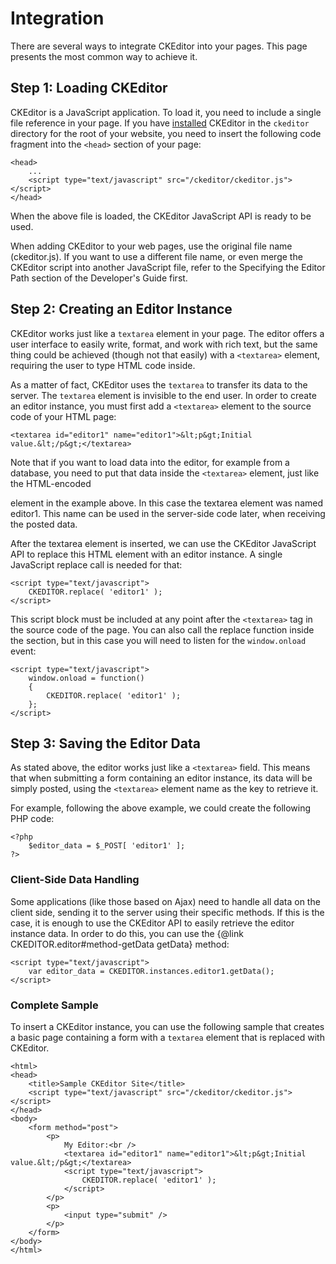 # Integration

There are several ways to integrate CKEditor into your pages. This page presents the most common way to achieve it.

## Step 1: Loading CKEditor

CKEditor is a JavaScript application. To load it, you need to include a single file
reference in your page. If you have [installed](#!/guide/installation) CKEditor in the `ckeditor` directory
for the root of your website, you need to insert the following code fragment
into the `<head>` section of your page:

	<head>
		...
		<script type="text/javascript" src="/ckeditor/ckeditor.js"></script>
	</head>

When the above file is loaded, the CKEditor JavaScript API is ready to be used.

When adding CKEditor to your web pages, use the original file name (ckeditor.js).
If you want to use a different file name, or even merge the CKEditor script into another
JavaScript file, refer to the Specifying the Editor Path section of the Developer's Guide first.

## Step 2: Creating an Editor Instance

CKEditor works just like a `textarea` element in your page. The editor offers a user interface to easily write, format, and work with rich text, but the same thing could be achieved
(though not that easily) with a `<textarea>` element, requiring the user to type HTML code inside.

As a matter of fact, CKEditor uses the `textarea` to transfer its data to the server. The `textarea` element is invisible to the end user. In order to create an editor instance, you must first add a `<textarea>` element to the source code of your HTML page:

	<textarea id="editor1" name="editor1">&lt;p&gt;Initial value.&lt;/p&gt;</textarea>

Note that if you want to load data into the editor, for example from a database, you need to put that data inside the `<textarea>` element, just like the HTML-encoded <p> element in the example above. In this case the textarea element was named editor1. This name can be used in the server-side code later, when receiving the posted data.

After the textarea element is inserted, we can use the CKEditor JavaScript API to replace this HTML element with an editor instance. A single JavaScript replace call is needed for that:

	<script type="text/javascript">
		CKEDITOR.replace( 'editor1' );
	</script>

This script block must be included at any point after the `<textarea>` tag in the source code of the page. You can also call the replace function inside the <head> section, but in this case you will need to listen for the `window.onload` event:

	<script type="text/javascript">
		window.onload = function()
		{
			CKEDITOR.replace( 'editor1' );
		};
	</script>

## Step 3: Saving the Editor Data

As stated above, the editor works just like a `<textarea>` field. This means that when submitting a form containing an editor instance, its data will be simply posted, using the `<textarea>` element name as the key to retrieve it. 

For example, following the above example, we could create the following PHP code: 

	<?php
		$editor_data = $_POST[ 'editor1' ];
	?>

### Client-Side Data Handling

Some applications (like those based on Ajax) need to handle all data on the client side, sending it to the server using their specific methods. If this is the case, it is enough to use the CKEditor API to easily retrieve the editor instance data. In order to do this, you can use the {@link CKEDITOR.editor#method-getData getData} method:

	<script type="text/javascript">
		var editor_data = CKEDITOR.instances.editor1.getData();
	</script>

### Complete Sample

To insert a CKEditor instance, you can use the following sample that creates a basic page containing a form with a `textarea` element that is replaced with CKEditor.

	<html>
	<head>
		<title>Sample CKEditor Site</title>
		<script type="text/javascript" src="/ckeditor/ckeditor.js"></script>
	</head>
	<body>
		<form method="post">
			<p>
				My Editor:<br />
				<textarea id="editor1" name="editor1">&lt;p&gt;Initial value.&lt;/p&gt;</textarea>
				<script type="text/javascript">
					CKEDITOR.replace( 'editor1' );
				</script>
			</p>
			<p>
				<input type="submit" />
			</p>
		</form>
	</body>
	</html>

